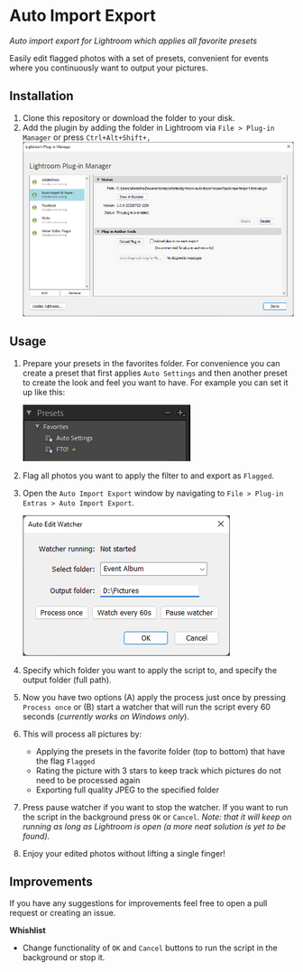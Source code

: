 # Auto Import Export

_Auto import export for Lightroom which applies all favorite presets_

Easily edit flagged photos with a set of presets, convenient for events where you continuously want to output your pictures.

## Installation

1. Clone this repository or download the folder to your disk.
2. Add the plugin by adding the folder in Lightroom via `File > Plug-in Manager` or press `Ctrl+Alt+Shift+,`
   ![Plug-in Manager](images/2022-07-24-15-24-19.png)

## Usage

1. Prepare your presets in the favorites folder. For convenience you can create a preset that first applies `Auto Settings` and then another preset to create the look and feel you want to have. For example you can set it up like this:

   ![Favorite Presets](images/2022-07-24-15-29-30.png)

2. Flag all photos you want to apply the filter to and export as `Flagged`.

3. Open the `Auto Import Export` window by navigating to `File > Plug-in Extras > Auto Import Export`.

   ![Auto Import Export](images/2022-07-24-15-21-01.png)

4. Specify which folder you want to apply the script to, and specify the output folder (full path).

5. Now you have two options (A) apply the process just once by pressing `Process once` or (B) start a watcher that will run the script every 60 seconds (_currently works on Windows only_).

6. This will process all pictures by:

   - Applying the presets in the favorite folder (top to bottom) that have the flag `Flagged`
   - Rating the picture with 3 stars to keep track which pictures do not need to be processed again
   - Exporting full quality JPEG to the specified folder

7. Press pause watcher if you want to stop the watcher. If you want to run the script in the background press `OK` or `Cancel`. _Note: that it will keep on running as long as Lightroom is open (a more neat solution is yet to be found)._

8. Enjoy your edited photos without lifting a single finger!

## Improvements

If you have any suggestions for improvements feel free to open a pull request or creating an issue.

**Whishlist**

- Change functionality of `OK` and `Cancel` buttons to run the script in the background or stop it.
